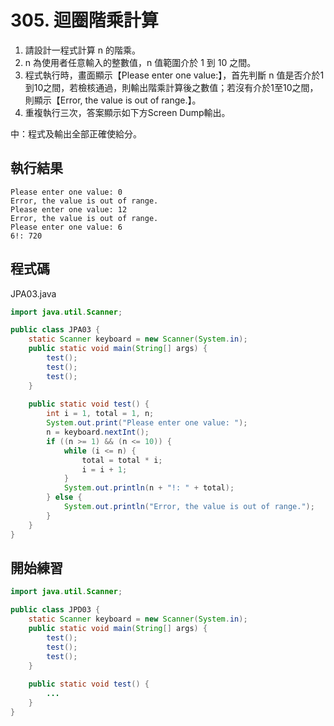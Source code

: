 # 305. 迴圈階乘計算

1. 請設計一程式計算 n 的階乘。
2. n 為使用者任意輸入的整數值，n 值範圍介於 1 到 10 之間。
3. 程式執行時，畫面顯示【Please enter one value:】，首先判斷 n 值是否介於1到10之間，若檢核通過，則輸出階乘計算後之數值；若沒有介於1至10之間，則顯示【Error, the value is out of range.】。
4. 重複執行三次，答案顯示如下方Screen Dump輸出。

中：程式及輸出全部正確使給分。

## 執行結果

```
Please enter one value: 0
Error, the value is out of range.
Please enter one value: 12
Error, the value is out of range.
Please enter one value: 6
6!: 720
```

## 程式碼

JPA03.java

```java
import java.util.Scanner;

public class JPA03 {
    static Scanner keyboard = new Scanner(System.in);
    public static void main(String[] args) {
        test();
        test();
        test();
    }
    
    public static void test() {
        int i = 1, total = 1, n;
        System.out.print("Please enter one value: ");
        n = keyboard.nextInt();
        if ((n >= 1) && (n <= 10)) {
            while (i <= n) {
                total = total * i;
                i = i + 1;
            }
            System.out.println(n + "!: " + total);
        } else {
            System.out.println("Error, the value is out of range.");
        }
    }
}
```

## 開始練習

```java
import java.util.Scanner;

public class JPD03 {
    static Scanner keyboard = new Scanner(System.in);
    public static void main(String[] args) {
        test();
        test();
        test();
    }
    
    public static void test() {
        ...
    }
}
```
